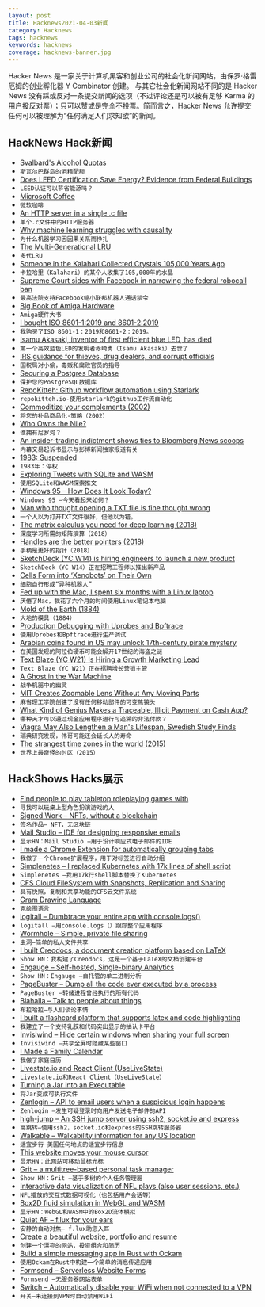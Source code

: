 ```yaml
---
layout: post
title: Hacknews2021-04-03新闻
category: Hacknews
tags: hacknews
keywords: hacknews
coverage: hacknews-banner.jpg
---
```


Hacker News 是一家关于计算机黑客和创业公司的社会化新闻网站，由保罗·格雷厄姆的创业孵化器 Y Combinator 创建。
与其它社会化新闻网站不同的是 Hacker News 没有踩或反对一条提交新闻的选项（不过评论还是可以被有足够 Karma 的用户投反对票）；只可以赞或是完全不投票。简而言之，Hacker News 允许提交任何可以被理解为“任何满足人们求知欲”的新闻。

## HackNews Hack新闻


- [Svalbard's Alcohol Quotas](https://www.sysselmannen.no/en/alcohol/)
- `斯瓦尔巴群岛的酒精配额`
- [Does LEED Certification Save Energy? Evidence from Federal Buildings](https://www.nber.org/papers/w28612)
- `LEED认证可以节省能源吗？`
- [Microsoft Coffee](https://www.microsoftcoffee.org/)
- `微软咖啡`
- [An HTTP server in a single .c file](https://unix4lyfe.org/darkhttpd/)
- `单个.c文件中的HTTP服务器`
- [Why machine learning struggles with causality](https://bdtechtalks.com/2021/03/15/machine-learning-causality/)
- `为什么机器学习因因果关系而挣扎`
- [The Multi-Generational LRU](https://lwn.net/SubscriberLink/851184/01351eb745a6405d/)
- `多代LRU`
- [Someone in the Kalahari Collected Crystals 105,000 Years Ago](https://www.sciencealert.com/someone-in-the-kalahari-collected-crystals-a-whopping-100-000-years-ago)
- `卡拉哈里（Kalahari）的某个人收集了105,000年的水晶`
- [Supreme Court sides with Facebook in narrowing the federal robocall ban](https://www.scotusblog.com/2021/04/supreme-court-sides-with-facebook-in-narrowing-the-federal-robocall-ban/)
- `最高法院支持Facebook缩小联邦机器人通话禁令`
- [Big Book of Amiga Hardware](https://bigbookofamigahardware.com/)
- `Amiga硬件大书`
- [I bought ISO 8601-1:2019 and 8601-2:2019](https://www.reddit.com/r/ISO8601/comments/mikuj1/i_bought_iso_860112019_and_860122019_ask_me/)
- `我购买了ISO 8601-1：2019和8601-2：2019。`
- [Isamu Akasaki, inventor of first efficient blue LED, has died](https://www.japantimes.co.jp/news/2021/04/02/national/isamu-akasaki-dies/)
- `第一个高效蓝色LED的发明者赤崎勇（Isamu Akasaki）去世了`
- [IRS guidance for thieves, drug dealers, and corrupt officials](https://taxfoundation.org/irs-guidance-thieves-drug-dealers-and-corrupt-officials/)
- `国税局对小偷，毒贩和腐败官员的指导`
- [Securing a Postgres Database](https://goteleport.com/blog/securing-postgres-postgresql/)
- `保护您的PostgreSQL数据库`
- [RepoKitteh: Github workflow automation using Starlark](https://repokitteh.io)
- `repokitteh.io-使用starlark的github工作流自动化`
- [Commoditize your complements (2002)](https://www.joelonsoftware.com/2002/06/12/strategy-letter-v/)
- `将您的补品商品化-策略（2002）`
- [Who Owns the Nile?](https://blog.datawrapper.de/who-owns-the-nile-map/)
- `谁拥有尼罗河？`
- [An insider-trading indictment shows ties to Bloomberg News scoops](https://www.cjr.org/business_of_news/an-insider-trading-indictment-shows-ties-to-bloomberg-news-scoops.php)
- `内幕交易起诉书显示与彭博新闻独家报道有关`
- [1983: Suspended](https://if50.substack.com/p/1983-suspended)
- `1983年：停权`
- [Exploring Tweets with SQLite and WASM](https://divu.in/experiments/wasm/twitter-sqlite)
- `使用SQLite和WASM探索推文`
- [Windows 95 – How Does It Look Today?](https://dmitryelj.medium.com/windows-95-how-does-it-look-today-feda837922d9)
- `Windows 95 –今天看起来如何？`
- [Man who thought opening a TXT file is fine thought wrong](https://www.paulosyibelo.com/2021/04/this-man-thought-opening-txt-file-is.html)
- `一个人以为打开TXT文件很好，但他以为错。 `
- [The matrix calculus you need for deep learning (2018)](https://arxiv.org/abs/1802.01528)
- `深度学习所需的矩阵演算（2018）`
- [Handles are the better pointers (2018)](https://floooh.github.io/2018/06/17/handles-vs-pointers.html)
- `手柄是更好的指针（2018）`
- [SketchDeck (YC W14) is hiring engineers to launch a new product](https://apply.workable.com/sketchdeck/j/CE6707EC56/)
- `SketchDeck（YC W14）正在招聘工程师以推出新产品`
- [Cells Form into ‘Xenobots’ on Their Own](https://www.quantamagazine.org/cells-form-into-xenobots-on-their-own-20210331/)
- `细胞自行形成“异种机器人”`
- [Fed up with the Mac, I spent six months with a Linux laptop](https://cfenollosa.com/blog/fed-up-with-the-mac-i-spent-six-months-with-a-linux-laptop-the-grass-is-not-greener-on-the-other-side.html)
- `厌倦了Mac，我花了六个月的时间使用Linux笔记本电脑`
- [Mold of the Earth (1884)](https://en.m.wikisource.org/wiki/Mold_of_the_Earth)
- `大地的模具（1884）`
- [Production Debugging with Uprobes and Bpftrace](https://tenzir.com/blog/production-debugging-bpftrace-uprobes/)
- `使用Uprobes和Bpftrace进行生产调试`
- [Arabian coins found in US may unlock 17th-century pirate mystery](https://www.theguardian.com/science/2021/apr/01/arabian-coins-found-in-us-may-unlock-17th-century-pirate-mystery)
- `在美国发现的阿拉伯硬币可能会解开17世纪的海盗之谜`
- [Text Blaze (YC W21) Is Hiring a Growth Marketing Lead](https://www.ycombinator.com/companies/text-blaze/jobs/gNeM6CZ-growth-marketing-lead)
- `Text Blaze（YC W21）正在招聘增长营销主管`
- [A Ghost in the War Machine](https://www.nybooks.com/articles/2021/04/08/alexander-wolff-ghost-war-machine/)
- `战争机器中的幽灵`
- [MIT Creates Zoomable Lens Without Any Moving Parts](https://medium.com/extremetech-access/mit-creates-zoomable-lens-without-any-moving-parts-87286a791047)
- `麻省理工学院创建了没有任何移动部件的可变焦镜头`
- [What Kind of Genius Makes a Traceable, Illicit Payment on Cash App?](https://slate.com/technology/2021/04/matt-gaetz-cash-app-history.html?via=rss)
- `哪种天才可以通过现金应用程序进行可追溯的非法付款？`
- [Viagra May Also Lengthen a Man's Lifespan, Swedish Study Finds](https://www.jacc.org/doi/10.1016/j.jacc.2021.01.045)
- `瑞典研究发现，伟哥可能还会延长人的寿命`
- [The strangest time zones in the world (2015)](https://qz.com/357697/time-zone-deviants-part-i-the-strangest-time-zones-in-the-world/)
- `世界上最奇怪的时区（2015）`


## HackShows Hacks展示

- [ Find people to play tabletop roleplaying games with](https://roleplayful.com/)
- `寻找可以玩桌上型角色扮演游戏的人`
- [ Signed Work – NFTs, without a blockchain](https://signed.work/)
- `签名作品– NFT，无区块链`
- [ Mail Studio – IDE for designing responsive emails](https://mailstudio.app/)
- `显示HN：Mail Studio –用于设计响应式电子邮件的IDE`
- [ I made a Chrome Extension for automatically grouping tabs](https://chrome.google.com/webstore/detail/acid-tabs/hgceopemmcmigbmhphbcgkeffommpjfc)
- `我做了一个Chrome扩展程序，用于对标签进行自动分组`
- [ Simplenetes – I replaced Kubernetes with 17k lines of shell script](https://github.com/simplenetes-io/simplenetes)
- `Simplenetes –我用17k行shell脚本替换了Kubernetes`
- [ CFS Cloud FileSystem with Snapshots, Replication and Sharing](https://cfs.stokeo.com/cfs/)
- `具有快照，复制和共享功能的CFS云文件系统`
- [ Gram Drawing Language](https://gramlanguage.com/)
- `克绘图语言`
- [ logitall – Dumbtrace your entire app with console.logs()](https://github.com/elonvolo/logitall)
- `logitall –用console.logs（）跟踪整个应用程序`
- [ Wormhole – Simple, private file sharing](https://wormhole.app/?ref=hn)
- `虫洞–简单的私人文件共享`
- [ I built Creodocs, a document creation platform based on LaTeX](https://www.creodocs.com)
- `Show HN：我构建了Creodocs，这是一个基于LaTeX的文档创建平台`
- [ Engauge – Self-hosted, Single-binary Analytics](https://github.com/EngaugeAI/engauge)
- `Show HN：Engauge –自托管的单二进制分析`
- [ PageBuster – Dump all the code ever executed by a process](https://github.com/revng/pagebuster)
- `PageBuster –转储进程曾经执行的所有代码`
- [ Blahalla – Talk to people about things](https://blahalla.com)
- `布拉哈拉–与人们谈论事情`
- [ I built a flashcard platform that supports latex and code highlighting](http://memordo.com/m/j)
- `我建立了一个支持乳胶和代码突出显示的抽认卡平台`
- [ Invisiwind – Hide certain windows when sharing your full screen](https://github.com/radiantly/Invisiwind)
- `Invisiwind –共享全屏时隐藏某些窗口`
- [ I Made a Family Calendar](https://drodil.medium.com/i-made-a-family-calendar-30b0e525b4bc)
- `我做了家庭日历`
- [ Livestate.io and React Client (UseLiveState)](http://livestate.io)
- `Livestate.io和React Client（UseLiveState）`
- [ Turning a Jar into an Executable](https://magicator.com/2021/02/26/how-does-it-work/)
- `将Jar变成可执行文件`
- [ Zenlogin – API to email users when a suspicious login happens](https://zenlogin.co/)
- `Zenlogin –发生可疑登录时向用户发送电子邮件的API`
- [ high-jump – An SSH jump server using ssh2, socket.io and express](https://github.com/distrentic/high-jump)
- `高跳转–使用ssh2，socket.io和express的SSH跳转服务器`
- [ Walkable – Walkability information for any US location](https://walkable.us/search)
- `适宜步行–美国任何地点的适宜步行信息`
- [ This website moves your mouse cursor](https://www.attejuvonen.fi/mouse/)
- `显示HN：此网站可移动鼠标光标`
- [ Grit – a multitree-based personal task manager](https://github.com/climech/grit)
- `Show HN：Grit –基于多树的个人任务管理器`
- [ Interactive data visualization of NFL plays (also user sessions, etc.)](https://observablehq.com/@mikpanko/nfl-plays-sunburst-chart)
- `NFL播放的交互式数据可视化（也包括用户会话等）`
- [ Box2D fluid simulation in WebGL and WASM](https://birchlabs.co.uk/box2d-wasm-liquidfun/)
- `显示HN：WebGL和WASM中的Box2D流体模拟`
- [ Quiet AF – f.lux for your ears](https://github.com/StuffJackMakes/Quiet-Audio-Fade)
- `安静的自动对焦– f.lux助您入耳`
- [ Create a beautiful website, portfolio and resume](https://www.resoume.com)
- `创建一个漂亮的网站，投资组合和简历`
- [ Build a simple messaging app in Rust with Ockam](https://github.com/ockam-network/ockam/blob/develop/documentation/guides/rust/README.md)
- `使用Ockam在Rust中构建一个简单的消息传递应用`
- [ Formsend – Serverless Website Forms](https://formsend.org/?ref=hn)
- `Formsend –无服务器网站表单`
- [ Switch – Automatically disable your WiFi when not connected to a VPN](https://github.com/agmm/switch/)
- `开关–未连接到VPN时自动禁用WiFi`

